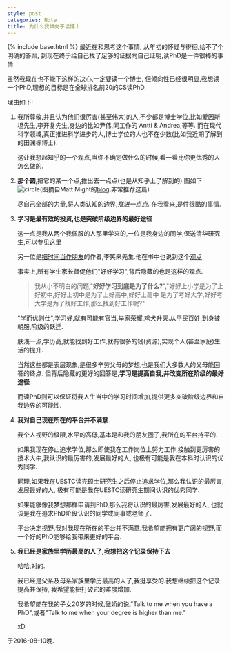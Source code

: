 ```yaml
---
style: post
categories: Note
title: 为什么我倾向于读博士
---
```

{% include base.html %}
最近在和思考这个事情,
从年初的怀疑与徘徊,给不了个明确的答案,
到现在终于给自己找了足够的证据向自己证明,读PhD是一件很棒的事情.

虽然我现在也不能下这样的决心,一定要读一个博士,
但倾向性已经很明显,我想读一个PhD,理想的目标是在全球排名前20的CS读PhD.

理由如下:

1.  我所尊敬,并且认为他们很厉害(甚至伟大)的人,不少都是博士学位,比如爱因斯坦先生,李开复先生,身边的比如尹伟,同工作的
Antti & Andrea,等等. 而在现代科学领域,真正推进科学进步的人,博士学位的人也不在少数(比如我近期了解到的田渊栋博士).

    这让我想起知乎的一个观点,当你不确定做什么的时候,看一看比你更优秀的人怎么做的.

2.  **那个圆**,把它的某一个点,推出去一点点(也是从知乎上了解到的).图如下
  ![circle][pic_1](图摘自Matt Might的[blog][blog_site],非常推荐这篇)

    尽自己全部的力量,将人类认知的边界,*推进一点点*. 在我看来,是件很酷的事情.

3.  **学习是最有效的投资,也是突破阶级边界的最好途径**

    这一点是我从两个我佩服的人那里学来的,一位是我身边的同学,保送清华研究生,可以参见[这里][blog_ziyi]

    另一位是[把时间当作朋友][book_link]的作者,李笑来先生.他在书中也说到这个[观点][book_pic]

    事实上,所有学生家长督促他们"好好学习",背后隐藏的也是这样的观点.

    >我从小不明白的问题,"**好好学习到底是为了什么?**","好好上小学是为了上好初中,好好上初中是为了上好高中,好好上高中
    是为了考好大学,好好考大学是为了找好工作,那么找到好工作呢?"

    "学而优则仕",学习好,就有可能有官当,举家荣耀,鸡犬升天.从平民百姓,到身披朝服,阶级的跃迁.

    肤浅一点,学历高,就能找到好工作,就有很多的钱(资源),实现个人(甚至家庭)生活的提升.

    当然这些都是表层现象,是很多辛劳父母的梦想,也是我们大多数人的父母能回答的终点.
    但背后隐藏的更好的回答是,**学习是提高自我,并改变所在阶级的最好途径**.

    而读PhD则可以保证将我人生当中的学习时间增加,提供更多突破阶级边界和自我边界的可能性.

4.  **我对自己现在所在的平台并不满意**.

    我个人视野的极限,水平的高低,基本是和我的朋友圈子,我所在的平台持平的.

    如果我现在停止追求学位,那么即使我在工作岗位上努力工作,接触到更厉害的技术大牛,我认识的最厉害的,发展最好的人,
    也极有可能是我在本科时认识的优秀同学.

    同理,如果我在UESTC读完硕士研究生之后停止追求学位,那么我认识的最厉害,发展最好的人,
    极有可能是我在UESTC读研究生期间认识的优秀同学.

    如果能够像我梦想那样申请到PhD,那么我将认识的最厉害,发展最好的人,
    也就该是我在追求PhD阶段认识的同学或同事或老师了.

    平台决定视野,我对我现在所在的平台并不满意,我希望能拥有更广阔的视野,而一个好的PhD能够给我带来更好的平台.

5.  **我已经是家族里学历最高的人了,我想把这个记录保持下去**

    哈哈,对的.

    我已经是父系及母系家族里学历最高的人了,我挺享受的.我想继续把这个记录提高并保持,
    我希望能把打破它的难度增加.

    我希望能在我的子女20岁的时候,傲娇的说,"Talk to me when you have a PhD",或者"Talk to me when your degree is higher than me."

    xD


于2016-08-10晚.




[pic_1]: {{base}}/assets/2016-08-10_PhD_circle.jpg
[blog_site]: http://matt.might.net/articles/phd-school-in-pictures/
[blog_ziyi]: http://localhost:4000/note/2016/08/08/%E6%99%9A%E9%97%B4.html
[book_link]: https://www.amazon.cn/%E6%8A%8A%E6%97%B6%E9%97%B4%E5%BD%93%E4%BD%9C%E6%9C%8B%E5%8F%8B-%E6%9D%8E%E7%AC%91%E6%9D%A5/dp/B00FU3CRZI/ref=sr_1_1?ie=UTF8&qid=1470849825&sr=8-1&keywords=%E6%8A%8A%E6%97%B6%E9%97%B4%E5%BD%93%E4%BD%9C%E6%9C%8B%E5%8F%8B

[book_pic]: {{base}}/assets/2016-08-10_Xiaolai_Li.jpg
